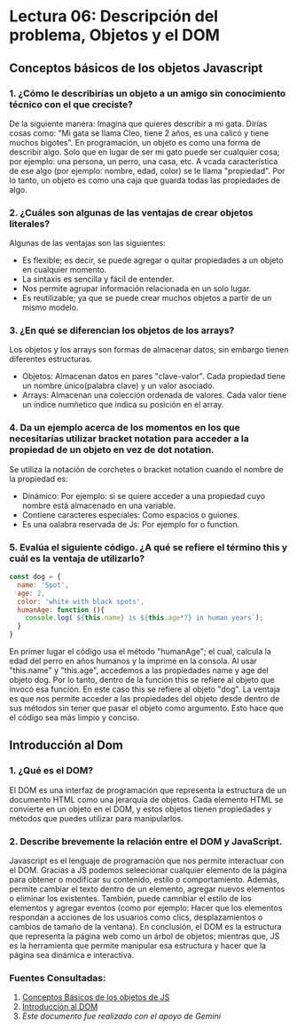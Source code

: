 # Lectura 06: Descripción del problema, Objetos y el DOM

## Conceptos básicos de los objetos Javascript

### 1. ¿Cómo le describirías un objeto a un amigo sin conocimiento técnico con el que creciste?

De la siguiente manera: Imagina que quieres describir a mi gata. Dirías cosas como: "Mi gata se llama Cleo, tiene 2 años, es una calicó y tiene muchos bigotes". En programación, un objeto es como una forma de describir algo. Solo que en lugar de ser mi gato puede ser cualquier cosa; por ejemplo: una persona, un perro, una casa, etc. A vcada característica de ese algo (por ejemplo: nombre, edad, color) se le llama "propiedad". Por lo tanto, un objeto es como una caja que guarda todas las propiedades de algo.

### 2. ¿Cuáles son algunas de las ventajas de crear objetos literales?

Algunas de las ventajas son las siguientes:

* Es flexible; es decir, se puede agregar o quitar propiedades a un objeto en cualquier momento.
* La sintaxis es sencilla y fácil de entender.
* Nos permite agrupar información relacionada en un solo lugar.
* Es reutilizable; ya que se puede crear muchos objetos a partir de un mismo modelo.

### 3. ¿En qué se diferencian los objetos de los arrays?

Los objetos y los arrays son formas de almacenar datos; sin embargo tienen diferentes estructuras.

* Objetos: Almacenan datos en pares "clave-valor". Cada propiedad tiene un nombre único(palabra clave) y un valor asociado.
* Arrays: Almacenan una colección ordenada de valores. Cada valor tiene un índice numñetico que indica su posición en el array.

### 4. Da un ejemplo acerca de los momentos en los que necesitarías utilizar bracket notation para acceder a la propiedad de un objeto en vez de dot notation.

Se utiliza la notación de corchetes o bracket notation cuando el nombre de la propiedad es:

* Dinámico: Por ejemplo: si se quiere acceder a una propiedad cuyo nombre está almacenado en una variable.
* Contiene caracteres especiales: Como espacios o guiones.
* Es una oalabra reservada de Js: Por ejemplo for o function.

### 5. Evalúa el siguiente código. ¿A qué se refiere el término this y cuál es la ventaja de utilizarlo?

```javascript
const dog = {
  name: 'Spot',
  age: 2,
  color: 'white with black spots',
  humanAge: function (){
    console.log(`${this.name} is ${this.age*7} in human years`);
  }
}
```

En primer lugar el código usa el método "humanAge"; el cual, calcula la edad del perro en años humanos y la imprime en la consola. Al usar "this.name" y "this.age", accedemos a las propiedades name y age del objeto dog. Por lo tanto, dentro de la función this se refiere al objeto que invocó esa función. En este caso this se refiere al objeto "dog". La ventaja es que nos permite acceder a las propiedades del objeto desde dentro de sus métodos sin tener que pasar el objeto como argumento. Esto hace que el código sea más limpio y conciso.

## Introducción al Dom

### 1. ¿Qué es el DOM?

El DOM es una interfaz de programación que representa la estructura de un documento HTML como una jerarquía de objetos. Cada elemento HTML se convierte en un objeto en el DOM, y estos objetos tienen propiedades y métodos que puedes utilizar para manipularlos. 

### 2. Describe brevemente la relación entre el DOM y JavaScript.

Javascript es el lenguaje de programación que nos permite interactuar con el DOM. Gracias a JS podemos seleecionar cualquier elemento de la página para obtener o modificar su contenido, estilo o comportamiento. Además, permite cambiar el texto dentro de un elemento, agregar nuevos elementos o eliminar los existentes. También, puede camnbiar el estilo de los elementos y agregar eventos (como por ejemplo: Hacer que los elementos respondan a acciones de los usuarios como clics, desplazamientos o cambios de tamaño de la ventana).
En conclusión, el DOM es la estructura que representa la página web como un árbol de objetos; mientras que, JS es la herramienta que permite manipular esa estructura y hacer que la página sea dinámica e interactiva. 

### **Fuentes Consultadas:**

1. [Conceptos Básicos de los objetos de JS](https://developer.mozilla.org/es/docs/Learn/JavaScript/Objects/Basics)
2. [Introducción al DOM](https://developer.mozilla.org/es/docs/Web/API/Document_Object_Model/Introduction)
3. *Este documento fue realizado con el apoyo de Gemini*